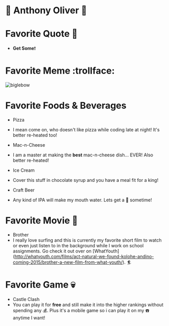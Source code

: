 # :ant: Anthony Oliver :ant:

# Favorite Quote :turtle:
* **Get Some**:exclamation:

# Favorite Meme :trollface:

![biglebow](https://cloud.githubusercontent.com/assets/11616627/9550960/585653ca-4d7c-11e5-8607-22a4a511e30a.jpg)

# Favorite Foods & Beverages
* Pizza
 * I mean come on, who doesn't like pizza while coding late at night! It's better re-heated too!

* Mac-n-Cheese
 * I am a master at making the **best** mac-n-cheese dish... EVER! Also better re-heated!

* Ice Cream
 * Cover this stuff in chocolate syrup and you have a meal fit for a king!

* Craft Beer
 * Any kind of IPA will make my mouth water. Lets get a :beer: sometime!

# Favorite Movie :ocean:
* Brother
 * I really love surfing and this is currently my favorite short film to watch or even just listen to in the background while I work on school assignments. Go check it out over on [WhatYouth] (http://whatyouth.com/films/act-natural-we-found-kolohe-andino-coming-2015/brother-a-new-film-from-what-youth/). :surfer:

# Favorite Game :skull:
* Castle Clash
 * You can play it for **free** and still make it into the higher rankings without spending any :moneybag:. Plus it's a mobile game so i can play it on my :phone: anytime I want!
